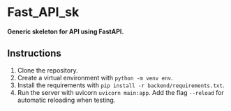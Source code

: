 # Fast_API_sk
**Generic skeleton for API using FastAPI.**

## Instructions

1. Clone the repository.
2. Create a virtual environment with `python -m venv env`.
3. Install the requirements with `pip install -r backend/requirements.txt`.
4. Run the server with uvicorn `uvicorn main:app`. Add the flag `--reload` for automatic reloading when testing.